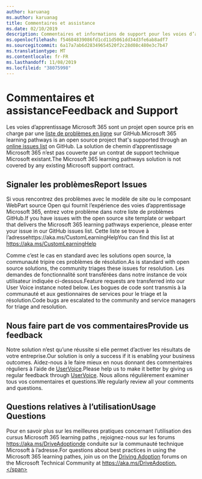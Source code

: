 ```yaml
---
author: karuanag
ms.author: karuanag
title: Commentaires et assistance
ms.date: 02/10/2019
description: Commentaires et informations de support pour les voies d’apprentissage Microsoft 365
ms.openlocfilehash: f54684839086fd1cd11d5061dd34d3fe6ab8adf7
ms.sourcegitcommit: 6a17a7ab6d28349654520f2c28d08c480e3c7b47
ms.translationtype: MT
ms.contentlocale: fr-FR
ms.lasthandoff: 11/08/2019
ms.locfileid: "38075998"
---
```

# <a name="feedback-and-support"></a><span data-ttu-id="ee9c9-103">Commentaires et assistance</span><span class="sxs-lookup"><span data-stu-id="ee9c9-103">Feedback and Support</span></span>

<span data-ttu-id="ee9c9-104">Les voies d’apprentissage Microsoft 365 sont un projet open source pris en charge par une [liste de problèmes en ligne](https://aka.ms/CustomLearningHelp) sur GitHub.</span><span class="sxs-lookup"><span data-stu-id="ee9c9-104">Microsoft 365 learning pathways is an open source project that's supported through an [online issues list](https://aka.ms/CustomLearningHelp) on GitHub.</span></span> <span data-ttu-id="ee9c9-105">La solution de chemin d’apprentissage Microsoft 365 n’est pas couverte par un contrat de support technique Microsoft existant.</span><span class="sxs-lookup"><span data-stu-id="ee9c9-105">The Microsoft 365 learning pathways solution is not covered by any existing Microsoft support contract.</span></span>  

## <a name="report-issues"></a><span data-ttu-id="ee9c9-106">Signaler les problèmes</span><span class="sxs-lookup"><span data-stu-id="ee9c9-106">Report Issues</span></span>

<span data-ttu-id="ee9c9-107">Si vous rencontrez des problèmes avec le modèle de site ou le composant WebPart source Open qui fournit l’expérience des voies d’apprentissage Microsoft 365, entrez votre problème dans notre liste de problèmes GitHub.</span><span class="sxs-lookup"><span data-stu-id="ee9c9-107">If you have issues with the open source site template or webpart that delivers the Microsoft 365 learning pathways experience, please enter your issue in our GitHub issues list.</span></span>  <span data-ttu-id="ee9c9-108">Cette liste se trouve à l’adressehttps://aka.ms/CustomLearningHelp</span><span class="sxs-lookup"><span data-stu-id="ee9c9-108">You can find this list at https://aka.ms/CustomLearningHelp</span></span>  

<span data-ttu-id="ee9c9-109">Comme c’est le cas en standard avec les solutions open source, la communauté tripire ces problèmes de résolution.</span><span class="sxs-lookup"><span data-stu-id="ee9c9-109">As is standard with open source solutions, the community triages these issues for resolution.</span></span> <span data-ttu-id="ee9c9-110">Les demandes de fonctionnalité sont transférées dans notre instance de voix utilisateur indiquée ci-dessous.</span><span class="sxs-lookup"><span data-stu-id="ee9c9-110">Feature requests are transferred into our User Voice instance noted below.</span></span> <span data-ttu-id="ee9c9-111">Les bogues de code sont transmis à la communauté et aux gestionnaires de services pour le triage et la résolution.</span><span class="sxs-lookup"><span data-stu-id="ee9c9-111">Code bugs are escalated to the community and service managers for triage and resolution.</span></span>  

## <a name="provide-us-feedback"></a><span data-ttu-id="ee9c9-112">Nous faire part de vos commentaires</span><span class="sxs-lookup"><span data-stu-id="ee9c9-112">Provide us feedback</span></span>

<span data-ttu-id="ee9c9-113">Notre solution n’est qu’une réussite si elle permet d’activer les résultats de votre entreprise.</span><span class="sxs-lookup"><span data-stu-id="ee9c9-113">Our solution is only a success if it is enabling your business outcomes.</span></span>  <span data-ttu-id="ee9c9-114">Aidez-nous à le faire mieux en nous donnant des commentaires réguliers à l’aide de [UserVoice](https://go.microsoft.com/fwlink/?linkid=2109552).</span><span class="sxs-lookup"><span data-stu-id="ee9c9-114">Please help us to make it better by giving us regular feedback through  [UserVoice](https://go.microsoft.com/fwlink/?linkid=2109552).</span></span>  <span data-ttu-id="ee9c9-115">Nous allons régulièrement examiner tous vos commentaires et questions.</span><span class="sxs-lookup"><span data-stu-id="ee9c9-115">We regularly review all your comments and questions.</span></span> 

## <a name="usage-questions"></a><span data-ttu-id="ee9c9-116">Questions relatives à l’utilisation</span><span class="sxs-lookup"><span data-stu-id="ee9c9-116">Usage Questions</span></span>

<span data-ttu-id="ee9c9-117">Pour en savoir plus sur les meilleures pratiques concernant l’utilisation des cursus Microsoft 365 learning paths [](https://aka.ms/DriveAdoption) , rejoignez-nous sur les forums https://aka.ms/DriveAdoptionde conduite sur la communauté technique Microsoft à l’adresse.</span><span class="sxs-lookup"><span data-stu-id="ee9c9-117">For questions about best practices in using the Microsoft 365 learning pathes, join us on the [Driving Adoption](https://aka.ms/DriveAdoption) forums on the Microsoft Technical Community at https://aka.ms/DriveAdoption.</span></span> 

